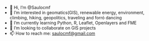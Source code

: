 - 👋 Hi, I’m @Saulocmf
- 👀 I’m interested in geomatics(GIS), renewable energy, environment, climbing, hiking, geopolitics, traveling and forró dancing
- 🌱 I’m currently learning Python, R, Leaflet, Openlayers and FME
- 💞️ I’m looking to collaborate on GIS projects
- 📫 How to reach me: saulocmf@gmail.com

<!---
Saulocmf/Saulocmf is a ✨ special ✨ repository because its `README.md` (this file) appears on your GitHub profile.
You can click the Preview link to take a look at your changes.
--->
